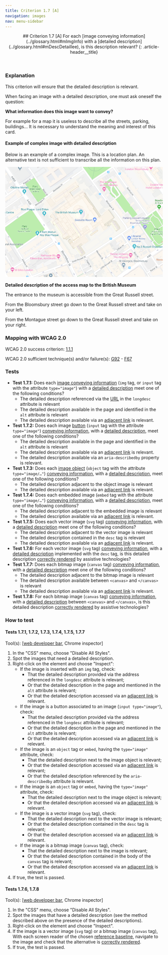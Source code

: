 ```yaml
---
title: Criterion 1.7 [A]
navigation: images
nav: menu-sidebar
---
```


<header>
## Criterion 1.7 [A] <span>For each [image conveying information](../glossary.html#mImgInfo) with a [detailed description](../glossary.html#mDescDetaillee), is this description relevant?</span>
{: .article-header__title}
</header>

### Explanation

This criterion will ensure that the detailed description is relevant.

When facing an image with a detailed description, one must ask oneself the question:

**What information does this image want to convey?**

For example for a map it is useless to describe all the streets, parking, buildings... It is necessary to understand the meaning and interest of this card.

#### Example of complex image with detailed description

Below is an example of a complex image. This is a location plan. An alternative text is not sufficient to transcribe all the information on this plan.

![Access map to the British Museum (see description below)](../../img/british-museum.png)

**Detailed description of the access map to the British Museum**

The entrance to the museum is accessible from the Great Russell street.

From the Bloomsbury street go down to the Great Russell street and take on your left.

From the Montague street go down to the Great Russell street and take on your right.

### Mapping with WCAG 2.0

WCAG 2.0 success criterion: [1.1.1](http://www.w3.org/TR/WCAG20/#text-equiv-all)

WCAG 2.0 sufficient technique(s) and/or failure(s): [G92](http://www.w3.org/TR/WCAG-TECHS/G92.html) - [F67](http://www.w3.org/TR/WCAG-TECHS/F67.html)

### Tests

*   **Test 1.7.1:** Does each [image conveying information](../glossary.html#mImgInfo) (`img` tag, or `input` tag with the attribute `type="image"`) with a [detailed description](../glossary.html#mDescDetaillee) meet one of the following conditions?
    *   The detailed description referenced via the [URL](../glossary.html#mUrl) in the `longdesc` attribute is relevant
    *   The detailed description available in the page and identified in the `alt` attribute is relevant
    *   The detailed description available via an [adjacent link](../glossary.html#mLienAdj) is relevant.
*   **Test 1.7.2:** Does each image [button](../glossary.html#mBtnForm) (`input` tag with the attribute `type="image"`) [conveying information](../glossary.html#mImgInfo), with a [detailed description](../glossary.html#mDescDetaillee), meet one of the following conditions?
    *   The detailed description available in the page and identified in the `alt` attribute is relevant
    *   The detailed description available via an [adjacent link](../glossary.html#mLienAdj) is relevant.
    *   The detailed description available via an `aria-describedby` property is relevant.
*   **Test 1.7.3:** Does each [image object](../glossary.html#mImgObj) (`object` tag with the attribute  `type="image/…"`) [conveying information](../glossary.html#mImgInfo), with a [detailed description](../glossary.html#mDescDetaillee), meet one of the following conditions?
    *   The detailed description adjacent to the object image is relevant
    *   The detailed description available via an [adjacent link](../glossary.html#mLienAdj) is relevant.
*   **Test 1.7.4:** Does each embedded image (`embed` tag with the attribute  `type="image/…"`) [conveying information](../glossary.html#mImgInfo), with a [detailed description](../glossary.html#mDescDetaillee), meet one of the following conditions?
    *   The detailed description adjacent to the embedded image is relevant
    *   The detailed description available via an [adjacent link](../glossary.html#mLienAdj) is relevant.
*   **Test 1.7.5:** Does each vector image (`svg` tag) [conveying information](../glossary.html#mImgInfo), with a [detailed description](../glossary.html#mDescDetaillee) meet one of the following conditions?
    *   The detailed description adjacent to the vector image is relevant
    *   The detailed description contained in the `desc` tag is relevant
    *   The detailed description available via an [adjacent link](../glossary.html#mLienAdj) is relevant.
*   **Test 1.7.6:** For each vector image (`svg` tag) [conveying information](../glossary.html#mImgInfo), with a [detailed description](../glossary.html#mDescDetaillee) implemented with the `desc` tag, is this detailed description [correctly rendered](../glossary.html#mCorrectlyRendered) by assistive technologies?
*   **Test 1.7.7:** Does each bitmap image (`canvas` tag) [conveying information](../glossary.html#mImgInfo), with a [detailed description](../glossary.html#mDescDetaillee) meet one of the following conditions?    
    *   The detailed description adjacent to the bitmap image is relevant
    *   The detailed description available between `<canvas>` and `</canvas>` is relevant
    *   The detailed description available via an [adjacent link](../glossary.html#mLienAdj) is relevant.
*   **Test 1.7.8:** For each bitmap image (`canvas` tag) [conveying information](../glossary.html#mImgInfo), with a [detailed description](../glossary.html#mDescDetaillee) between `<canvas>` and `</canvas>`, is this detailed description [correctly rendered](../glossary.html#mCorrectlyRendered) by assistive technologies?

### How to test

#### Tests 1.7.1, 1.7.2, 1.7.3, 1.7.4, 1.7.5, 1.7.7

Tool(s): [[web developer bar](../tools.html#web-developer-bar), Chrome inspector]

1.  In the "CSS" menu, choose "Disable All Styles".
2.  Spot the images that need a detailed description.
3.  Right-click on the element and choose "Inspect":
    *   If the image is inserted with an `img` tag, check:
        *   That the detailed description provided via the address referenced in the `longdesc` attribute is relevant;
        *   Or that the detailed description in the page and mentioned in the `alt` attribute is relevant;
        *   Or that the detailed description accessed via an [adjacent link](../glossary.html#mLienAdj) is relevant.
    *   If the image is a button associated to an image (`input type="image"`), check:
        *   That the detailed description provided via the address referenced in the `longdesc` attribute is relevant;
        *   Or that the detailed description in the page and mentioned in the `alt` attribute is relevant;
        *   Or that the detailed description accessed via an [adjacent link](../glossary.html#mLienAdj) is relevant.
    *   If the image is an `object` tag or `embed`, having the `type="image"` attribute, check:
        *   That the detailed description next to the image object is relevant;
        *   Or that the detailed description accessed via an [adjacent link](../glossary.html#mLienAdj) is relevant;
        *   Or that the detailed description referenced by the `aria-describedby` attribute is relevant.
    *   If the image is an `object` tag or `embed`, having the `type="image"` attribute, check:
        *   That the detailed description next to the image object is relevant;
        *   Or that the detailed description accessed via an [adjacent link](../glossary.html#mLienAdj) is relevant.
    *   If the image is a vector image (`svg` tag), check:
        *   That the detailed description next to the vector image is relevant;
        *   Or that the detailed description contained in the `desc` tag is relevant;
        *   Or that the detailed description accessed via an [adjacent link](../glossary.html#mLienAdj) is relevant.
    *   If the image is a bitmap image (`canvas` tag), check:
        *   That the detailed description next to the image is relevant;
        *   Or that the detailed description contained in the body of the `canvas` tag is relevant;
        *   Or that the detailed description accessed via an [adjacent link](../glossary.html#mLienAdj) is relevant.
4.  If true, the test is passed.

#### Tests 1.7.6, 1.7.8

Tool(s): [[web developer bar](../tools.html#web-developer-bar), Chrome inspector]

1.  In the "CSS" menu, choose "Disable All Styles".
2.  Spot the images that have a detailed description (see the method described above on the presence of the detailed descriptions).
3.  Right-click on the element and choose "Inspect".
4.  If the image is a vector image (`svg` tag) or a bitmap image (`canvas` tag), With each screen reader of the chosen [reference baseline](../baseline.html), navigate to the image and check that the alternative is [correctly rendered](../glossary.html#mCorrectlyRendered).
5.  If true, the test is passed.
